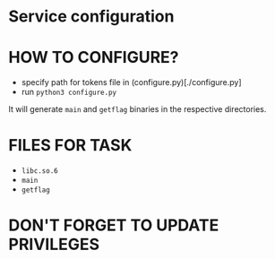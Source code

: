 # Service configuration

# HOW TO CONFIGURE?
 - specify path for tokens file in (configure.py)[./configure.py]
 - run `python3 configure.py`

It will generate `main` and `getflag` binaries in the respective directories.

# FILES FOR TASK
 - `libc.so.6`
 - `main`
 - `getflag`

# DON'T FORGET TO UPDATE PRIVILEGES
